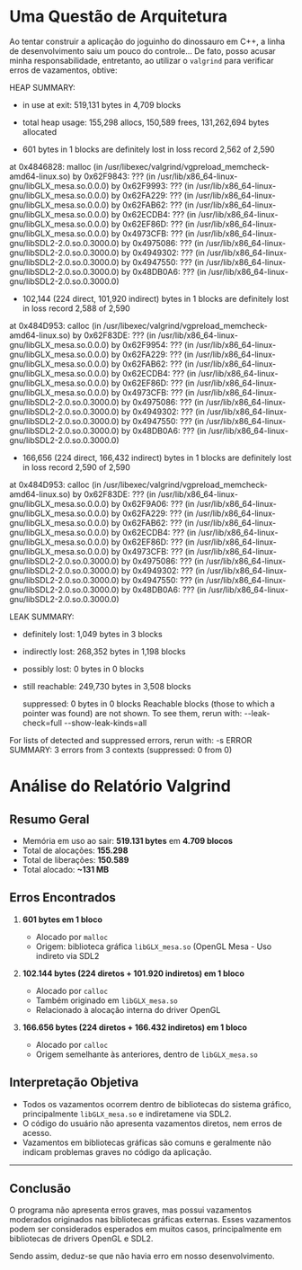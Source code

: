# Uma Questão de Arquitetura

Ao tentar construir a aplicação do joguinho do dinossauro em C++, a linha de desenvolvimento saiu um
pouco do controle... De fato, posso acusar minha responsabilidade, entretanto, ao utilizar o `valgrind`
para verificar erros de vazamentos, obtive:

HEAP SUMMARY:
- in use at exit: 519,131 bytes in 4,709 blocks
- total heap usage: 155,298 allocs, 150,589 frees, 131,262,694 bytes allocated


- 601 bytes in 1 blocks are definitely lost in loss record 2,562 of 2,590

at 0x4846828: malloc (in /usr/libexec/valgrind/vgpreload_memcheck-amd64-linux.so)
by 0x62F9843: ??? (in /usr/lib/x86_64-linux-gnu/libGLX_mesa.so.0.0.0)
by 0x62F9993: ??? (in /usr/lib/x86_64-linux-gnu/libGLX_mesa.so.0.0.0)
by 0x62FA229: ??? (in /usr/lib/x86_64-linux-gnu/libGLX_mesa.so.0.0.0)
by 0x62FAB62: ??? (in /usr/lib/x86_64-linux-gnu/libGLX_mesa.so.0.0.0)
by 0x62ECDB4: ??? (in /usr/lib/x86_64-linux-gnu/libGLX_mesa.so.0.0.0)
by 0x62EF86D: ??? (in /usr/lib/x86_64-linux-gnu/libGLX_mesa.so.0.0.0)
by 0x4973CFB: ??? (in /usr/lib/x86_64-linux-gnu/libSDL2-2.0.so.0.3000.0)
by 0x4975086: ??? (in /usr/lib/x86_64-linux-gnu/libSDL2-2.0.so.0.3000.0)
by 0x4949302: ??? (in /usr/lib/x86_64-linux-gnu/libSDL2-2.0.so.0.3000.0)
by 0x4947550: ??? (in /usr/lib/x86_64-linux-gnu/libSDL2-2.0.so.0.3000.0)
by 0x48DB0A6: ??? (in /usr/lib/x86_64-linux-gnu/libSDL2-2.0.so.0.3000.0)

- 102,144 (224 direct, 101,920 indirect) bytes in 1 blocks are definitely lost in loss record 2,588 of 2,590

at 0x484D953: calloc (in /usr/libexec/valgrind/vgpreload_memcheck-amd64-linux.so)
by 0x62F83DE: ??? (in /usr/lib/x86_64-linux-gnu/libGLX_mesa.so.0.0.0)
by 0x62F9954: ??? (in /usr/lib/x86_64-linux-gnu/libGLX_mesa.so.0.0.0)
by 0x62FA229: ??? (in /usr/lib/x86_64-linux-gnu/libGLX_mesa.so.0.0.0)
by 0x62FAB62: ??? (in /usr/lib/x86_64-linux-gnu/libGLX_mesa.so.0.0.0)
by 0x62ECDB4: ??? (in /usr/lib/x86_64-linux-gnu/libGLX_mesa.so.0.0.0)
by 0x62EF86D: ??? (in /usr/lib/x86_64-linux-gnu/libGLX_mesa.so.0.0.0)
by 0x4973CFB: ??? (in /usr/lib/x86_64-linux-gnu/libSDL2-2.0.so.0.3000.0)
by 0x4975086: ??? (in /usr/lib/x86_64-linux-gnu/libSDL2-2.0.so.0.3000.0)
by 0x4949302: ??? (in /usr/lib/x86_64-linux-gnu/libSDL2-2.0.so.0.3000.0)
by 0x4947550: ??? (in /usr/lib/x86_64-linux-gnu/libSDL2-2.0.so.0.3000.0)
by 0x48DB0A6: ??? (in /usr/lib/x86_64-linux-gnu/libSDL2-2.0.so.0.3000.0)

- 166,656 (224 direct, 166,432 indirect) bytes in 1 blocks are definitely lost in loss record 2,590 of 2,590

at 0x484D953: calloc (in /usr/libexec/valgrind/vgpreload_memcheck-amd64-linux.so)
by 0x62F83DE: ??? (in /usr/lib/x86_64-linux-gnu/libGLX_mesa.so.0.0.0)
by 0x62F9A06: ??? (in /usr/lib/x86_64-linux-gnu/libGLX_mesa.so.0.0.0)
by 0x62FA229: ??? (in /usr/lib/x86_64-linux-gnu/libGLX_mesa.so.0.0.0)
by 0x62FAB62: ??? (in /usr/lib/x86_64-linux-gnu/libGLX_mesa.so.0.0.0)
by 0x62ECDB4: ??? (in /usr/lib/x86_64-linux-gnu/libGLX_mesa.so.0.0.0)
by 0x62EF86D: ??? (in /usr/lib/x86_64-linux-gnu/libGLX_mesa.so.0.0.0)
by 0x4973CFB: ??? (in /usr/lib/x86_64-linux-gnu/libSDL2-2.0.so.0.3000.0)
by 0x4975086: ??? (in /usr/lib/x86_64-linux-gnu/libSDL2-2.0.so.0.3000.0)
by 0x4949302: ??? (in /usr/lib/x86_64-linux-gnu/libSDL2-2.0.so.0.3000.0)
by 0x4947550: ??? (in /usr/lib/x86_64-linux-gnu/libSDL2-2.0.so.0.3000.0)
by 0x48DB0A6: ??? (in /usr/lib/x86_64-linux-gnu/libSDL2-2.0.so.0.3000.0)

LEAK SUMMARY:

- definitely lost: 1,049 bytes in 3 blocks

- indirectly lost: 268,352 bytes in 1,198 blocks

- possibly lost: 0 bytes in 0 blocks

- still reachable: 249,730 bytes in 3,508 blocks

   suppressed: 0 bytes in 0 blocks
Reachable blocks (those to which a pointer was found) are not shown.
To see them, rerun with: --leak-check=full --show-leak-kinds=all

For lists of detected and suppressed errors, rerun with: -s
ERROR SUMMARY: 3 errors from 3 contexts (suppressed: 0 from 0)

# Análise do Relatório Valgrind

## Resumo Geral

- Memória em uso ao sair: **519.131 bytes** em **4.709 blocos**
- Total de alocações: **155.298**  
- Total de liberações: **150.589**  
- Total alocado: **~131 MB**

## Erros Encontrados

1. **601 bytes em 1 bloco**
   - Alocado por `malloc`
   - Origem: biblioteca gráfica `libGLX_mesa.so` (OpenGL Mesa   - Uso indireto via SDL2

2. **102.144 bytes (224 diretos + 101.920 indiretos) em 1 bloco**
   - Alocado por `calloc`
   - Também originado em `libGLX_mesa.so`
   - Relacionado à alocação interna do driver OpenGL

3. **166.656 bytes (224 diretos + 166.432 indiretos) em 1 bloco**
   - Alocado por `calloc`
   - Origem semelhante às anteriores, dentro de `libGLX_mesa.so`

## Interpretação Objetiva

- Todos os vazamentos ocorrem dentro de bibliotecas do sistema gráfico, principalmente `libGLX_mesa.so` e indiretamene via SDL2.
- O código do usuário não apresenta vazamentos diretos, nem erros de acesso.
- Vazamentos em bibliotecas gráficas são comuns e geralmente não indicam problemas graves no código da aplicação.

---

## Conclusão

O programa não apresenta erros graves, mas possui vazamentos moderados originados nas bibliotecas
gráficas externas. Esses vazamentos podem ser considerados esperados em muitos casos, principalmente
em bibliotecas de drivers OpenGL e SDL2. 

Sendo assim, deduz-se que não havia erro em nosso desenvolvimento.























